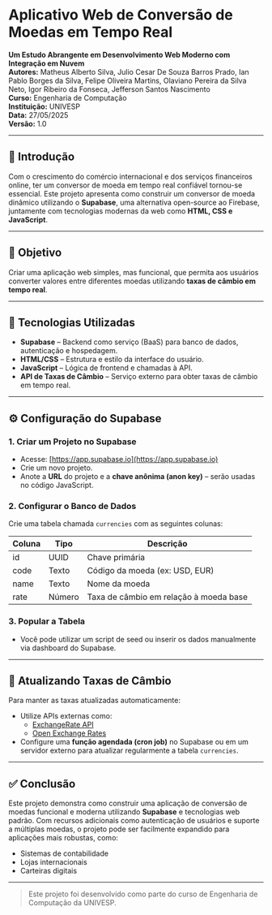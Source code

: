 # Aplicativo Web de Conversão de Moedas em Tempo Real

**Um Estudo Abrangente em Desenvolvimento Web Moderno com Integração em Nuvem**  
**Autores:** Matheus Alberto Silva, Julio Cesar De Souza Barros Prado, Ian Pablo Borges da Silva, Felipe Oliveira Martins, Olaviano Pereira da Silva Neto, Igor Ribeiro da Fonseca, Jefferson Santos Nascimento  
**Curso:** Engenharia de Computação  
**Instituição:** UNIVESP  
**Data:** 27/05/2025  
**Versão:** 1.0

---

## 📘 Introdução

Com o crescimento do comércio internacional e dos serviços financeiros online, ter um conversor de moeda em tempo real confiável tornou-se essencial. Este projeto apresenta como construir um conversor de moeda dinâmico utilizando o **Supabase**, uma alternativa open-source ao Firebase, juntamente com tecnologias modernas da web como **HTML, CSS e JavaScript**.

---

## 🎯 Objetivo

Criar uma aplicação web simples, mas funcional, que permita aos usuários converter valores entre diferentes moedas utilizando **taxas de câmbio em tempo real**.

---

## 🧰 Tecnologias Utilizadas

- **Supabase** – Backend como serviço (BaaS) para banco de dados, autenticação e hospedagem.
- **HTML/CSS** – Estrutura e estilo da interface do usuário.
- **JavaScript** – Lógica de frontend e chamadas à API.
- **API de Taxas de Câmbio** – Serviço externo para obter taxas de câmbio em tempo real.

---

## ⚙️ Configuração do Supabase

### 1. Criar um Projeto no Supabase

- Acesse: [https://app.supabase.io](https://app.supabase.io)
- Crie um novo projeto.
- Anote a **URL** do projeto e a **chave anônima (anon key)** – serão usadas no código JavaScript.

### 2. Configurar o Banco de Dados

Crie uma tabela chamada `currencies` com as seguintes colunas:

| Coluna | Tipo   | Descrição |
|--------|--------|-----------|
| id     | UUID   | Chave primária |
| code   | Texto  | Código da moeda (ex: USD, EUR) |
| name   | Texto  | Nome da moeda |
| rate   | Número | Taxa de câmbio em relação à moeda base |

### 3. Popular a Tabela

- Você pode utilizar um script de seed ou inserir os dados manualmente via dashboard do Supabase.

---

## 🔄 Atualizando Taxas de Câmbio

Para manter as taxas atualizadas automaticamente:

- Utilize APIs externas como:
  - [ExchangeRate API](https://www.exchangerate-api.com/)
  - [Open Exchange Rates](https://openexchangerates.org/)
- Configure uma **função agendada (cron job)** no Supabase ou em um servidor externo para atualizar regularmente a tabela `currencies`.

---

## ✅ Conclusão

Este projeto demonstra como construir uma aplicação de conversão de moedas funcional e moderna utilizando **Supabase** e tecnologias web padrão. Com recursos adicionais como autenticação de usuários e suporte a múltiplas moedas, o projeto pode ser facilmente expandido para aplicações mais robustas, como:

- Sistemas de contabilidade
- Lojas internacionais
- Carteiras digitais

---

> Este projeto foi desenvolvido como parte do curso de Engenharia de Computação da UNIVESP.
